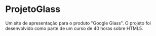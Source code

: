 # ProjetoGlass
 
 Um site de apresentação para o produto "Google Glass". O projeto foi desenvolvido como parte de um curso de 40 horas sobre HTML5.
